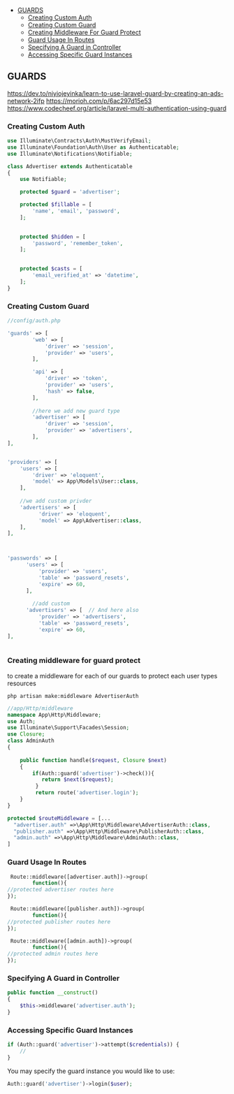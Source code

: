 - [GUARDS](#guards)
  - [Creating Custom Auth](#creating-custom-auth)
  - [Creating Custom Guard](#creating-custom-guard)
  - [Creating Middleware For Guard Protect](#creating-middleware-for-guard-protect)
  - [Guard Usage In Routes](#guard-usage-in-routes)
  - [Specifying A Guard in Controller](#specifying-a-guard-in-controller)
  - [Accessing Specific Guard Instances](#accessing-specific-guard-instances)

## GUARDS 
https://dev.to/niyiojeyinka/learn-to-use-laravel-guard-by-creating-an-ads-network-2ifp
https://morioh.com/p/6ac297d15e53
https://www.codecheef.org/article/laravel-multi-authentication-using-guard

### Creating Custom Auth  


```php
use Illuminate\Contracts\Auth\MustVerifyEmail;
use Illuminate\Foundation\Auth\User as Authenticatable;
use Illuminate\Notifications\Notifiable;

class Advertiser extends Authenticatable
{
    use Notifiable;

    protected $guard = 'advertiser';

    protected $fillable = [
        'name', 'email', 'password',
    ];

   
    protected $hidden = [
        'password', 'remember_token',
    ];

   
    protected $casts = [
        'email_verified_at' => 'datetime',
    ];
}

```


### Creating Custom Guard
```php
//config/auth.php

'guards' => [
        'web' => [
            'driver' => 'session',
            'provider' => 'users',
        ],

        'api' => [
            'driver' => 'token',
            'provider' => 'users',
            'hash' => false,
        ],
        
        //here we add new guard type
        'advertiser' => [
            'driver' => 'session',
            'provider' => 'advertisers',
        ],
],


'providers' => [
    'users' => [
        'driver' => 'eloquent',
        'model' => App\Models\User::class,
    ],
    
    //we add custom privder
    'advertisers' => [
          'driver' => 'eloquent',
          'model' => App\Advertiser::class,
    ],
],



'passwords' => [
      'users' => [
          'provider' => 'users',
          'table' => 'password_resets',
          'expire' => 60,
      ],
        
        //add custom 
      'advertisers' => [  // And here also
          'provider' => 'advertisers',
          'table' => 'password_resets',
          'expire' => 60,
],
    
```


### Creating middleware for guard protect
to create a middleware for each of our guards to protect each user types resources

```
php artisan make:middleware AdvertiserAuth
```

```php
//app/Http/middleware
namespace App\Http\Middleware;
use Auth;
use Illuminate\Support\Facades\Session;
use Closure;
class AdminAuth
{
   
    public function handle($request, Closure $next)
    {
        if(Auth::guard('advertiser')->check()){
           return $next($request);
         }
         return route('advertiser.login');
    }
}
```

```php
protected $routeMiddleware = [...
  "advertiser.auth" =>\App\Http\Middleware\AdvertiserAuth::class,
  "publisher.auth" =>\App\Http\Middleware\PublisherAuth::class,
  "admin.auth" =>\App\Http\Middleware\AdminAuth::class,
]
```

### Guard Usage In Routes
```php
 Route::middleware([advertiser.auth])->group(
        function(){
//protected advertiser routes here
});

 Route::middleware([publisher.auth])->group(
        function(){
//protected publisher routes here
});

 Route::middleware([admin.auth])->group(
        function(){
//protected admin routes here
});
```

### Specifying A Guard in Controller
```php
public function __construct()
{
    $this->middleware('advertiser.auth');
}
```

### Accessing Specific Guard Instances
```php 
if (Auth::guard('advertiser')->attempt($credentials)) {
    //
}
```

You may specify the guard instance you would like to use:
```php
Auth::guard('advertiser')->login($user);
```

